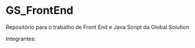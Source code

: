 # GS_FrontEnd
Repositório para o trabalho de Front End e Java Script da Global Solution

Integrantes:
